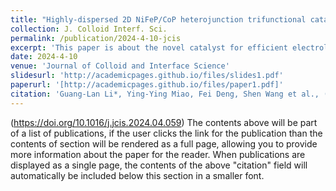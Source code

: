 ```yaml
---
title: "Highly-dispersed 2D NiFeP/CoP heterojunction trifunctional catalyst for efficient electrolysis of water and urea"
collection: J. Colloid Interf. Sci.
permalink: /publication/2024-4-10-jcis
excerpt: 'This paper is about the novel catalyst for efficient electrolysis of water and urea'
date: 2024-4-10
venue: 'Journal of Colloid and Interface Science'
slidesurl: 'http://academicpages.github.io/files/slides1.pdf'
paperurl: '[http://academicpages.github.io/files/paper1.pdf]'
citation: 'Guang-Lan Li*, Ying-Ying Miao, Fei Deng, Shen Wang et al., (2024). &quot;Highly-dispersed 2D NiFeP/CoP heterojunction trifunctional catalyst for efficient electrolysis of water and urea &quot; <i>J. Colloid Interf. Sci.</i>. 1(1).'
---
```

(https://doi.org/10.1016/j.jcis.2024.04.059)
The contents above will be part of a list of publications, if the user clicks the link for the publication than the contents of section will be rendered as a full page, allowing you to provide more information about the paper for the reader. When publications are displayed as a single page, the contents of the above "citation" field will automatically be included below this section in a smaller font.
